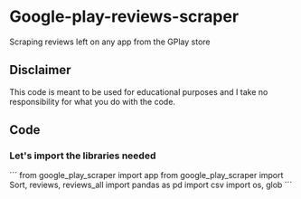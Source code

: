 # Google-play-reviews-scraper
Scraping reviews left on any app from the GPlay store

## Disclaimer
This code is meant to be used for educational purposes and I take no responsibility for what you do with the code.

## Code
### Let's import the libraries needed

´´´
from google_play_scraper import app
from google_play_scraper import Sort, reviews, reviews_all
import pandas as pd
import csv
import os, glob
´´´
